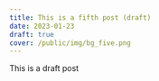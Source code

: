 ```yaml
---
title: This is a fifth post (draft)
date: 2023-01-23
draft: true
cover: /public/img/bg_five.png
---
```

This is a draft post